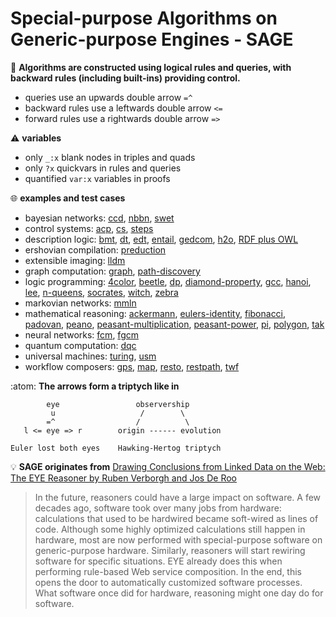 # Special-purpose Algorithms on Generic-purpose Engines - SAGE

:abacus: __Algorithms are constructed using logical rules and queries, with backward rules (including built-ins) providing control.__

- queries use an upwards double arrow `=^`
- backward rules use a leftwards double arrow `<=`
- forward rules use a rightwards double arrow `=>`

:warning: __variables__

- only `_:x` blank nodes in triples and quads
- only `?x` quickvars in rules and queries
- quantified `var:x` variables in proofs

:globe_with_meridians: __examples and test cases__

- bayesian networks:
    [ccd](https://github.com/eyereasoner/eye/tree/master/reasoning/ccd),
    [nbbn](https://github.com/eyereasoner/eye/tree/master/reasoning/nbbn),
    [swet](https://github.com/eyereasoner/eye/tree/master/reasoning/swet)
- control systems:
    [acp](https://github.com/eyereasoner/eye/tree/master/reasoning/acp),
    [cs](https://github.com/eyereasoner/eye/tree/master/reasoning/cs),
    [steps](https://github.com/eyereasoner/eye/tree/master/reasoning/steps)
- description logic: 
    [bmt](https://github.com/eyereasoner/eye/tree/master/reasoning/bmt),
    [dt](https://github.com/eyereasoner/eye/tree/master/reasoning/dt),
    [edt](https://github.com/eyereasoner/eye/tree/master/reasoning/edt),
    [entail](https://github.com/eyereasoner/eye/tree/master/reasoning/entail),
    [gedcom](https://github.com/eyereasoner/eye/tree/master/reasoning/gedcom),
    [h2o](https://github.com/eyereasoner/eye/tree/master/reasoning/h2o),
    [RDF plus OWL](https://github.com/eyereasoner/eye/tree/master/reasoning/rpo)
- ershovian compilation:
    [preduction](https://github.com/eyereasoner/eye/tree/master/reasoning/preduction)
- extensible imaging:
    [lldm](https://github.com/eyereasoner/eye/tree/master/reasoning/lldm)
- graph computation:
    [graph](https://github.com/eyereasoner/eye/tree/master/reasoning/graph),
    [path-discovery](https://github.com/eyereasoner/eye/tree/master/reasoning/path-discovery)
- logic programming:
    [4color](https://github.com/eyereasoner/eye/tree/master/reasoning/4color),
    [beetle](https://github.com/eyereasoner/eye/tree/master/reasoning/beetle),
    [dp](https://github.com/eyereasoner/eye/tree/master/reasoning/dp),
    [diamond-property](https://github.com/eyereasoner/eye/tree/master/reasoning/diamond-property),
    [gcc](https://github.com/eyereasoner/eye/tree/master/reasoning/gcc),
    [hanoi](https://github.com/eyereasoner/eye/tree/master/reasoning/hanoi),
    [lee](https://github.com/eyereasoner/eye/tree/master/reasoning/lee),
    [n-queens](https://github.com/eyereasoner/eye/tree/master/reasoning/n-queens),
    [socrates](https://github.com/eyereasoner/eye/tree/master/reasoning/socrates),
    [witch](https://github.com/eyereasoner/eye/tree/master/reasoning/witch),
    [zebra](https://github.com/eyereasoner/eye/tree/master/reasoning/zebra)
- markovian networks:
    [mmln](https://github.com/eyereasoner/eye/tree/master/reasoning/mmln)
- mathematical reasoning:
    [ackermann](https://github.com/eyereasoner/eye/tree/master/reasoning/ackermann),
    [eulers-identity](https://github.com/eyereasoner/eye/tree/master/reasoning/eulers-identity),
    [fibonacci](https://github.com/eyereasoner/eye/tree/master/reasoning/fibonacci),
    [padovan](https://github.com/eyereasoner/eye/tree/master/reasoning/padovan),
    [peano](https://github.com/eyereasoner/eye/tree/master/reasoning/peano),
    [peasant-multiplication](https://github.com/eyereasoner/eye/tree/master/reasoning/peasant-multiplication),
    [peasant-power](https://github.com/eyereasoner/eye/tree/master/reasoning/peasant-power),
    [pi](https://github.com/eyereasoner/eye/tree/master/reasoning/pi),
    [polygon](https://github.com/eyereasoner/eye/tree/master/reasoning/polygon),
    [tak](https://github.com/eyereasoner/eye/tree/master/reasoning/tak)
- neural networks:
    [fcm](https://github.com/eyereasoner/eye/tree/master/reasoning/fcm),
    [fgcm](https://github.com/eyereasoner/eye/tree/master/reasoning/fgcm)
- quantum computation:
    [dqc](https://github.com/eyereasoner/eye/tree/master/reasoning/dqc)
- universal machines:
    [turing](https://github.com/eyereasoner/eye/tree/master/reasoning/turing),
    [usm](https://github.com/eyereasoner/eye/tree/master/reasoning/usm)
- workflow composers:
    [gps](https://github.com/eyereasoner/eye/tree/master/reasoning/gps),
    [map](https://github.com/eyereasoner/eye/tree/master/reasoning/map),
    [resto](https://github.com/eyereasoner/eye/tree/master/reasoning/resto),
    [restpath](https://github.com/eyereasoner/eye/tree/master/reasoning/restpath),
    [twf](https://github.com/eyereasoner/eye/tree/master/reasoning/twf)

:atom: __The arrows form a triptych like in__

```
        eye                 observership
         u                   /        \
        =^                  /          \
   l <= eye => r        origin ------ evolution

Euler lost both eyes    Hawking-Hertog triptych
```

:bulb: __SAGE originates from__ [Drawing Conclusions from Linked Data on the Web: The EYE Reasoner by Ruben Verborgh and Jos De Roo](https://josd.github.io/Papers/EYE.pdf)

> In the future, reasoners could have a large impact on software. A few decades ago, software took over many jobs from hardware: calculations that used to be hardwired became soft-wired as lines of code. Although some highly optimized calculations still happen in hardware, most are now performed with special-purpose software on generic-purpose hardware. Similarly, reasoners will start rewiring software for specific situations. EYE already does this when performing rule-based Web service composition. In the end, this opens the door to automatically customized software processes. What software once did for hardware, reasoning might one day do for software.
